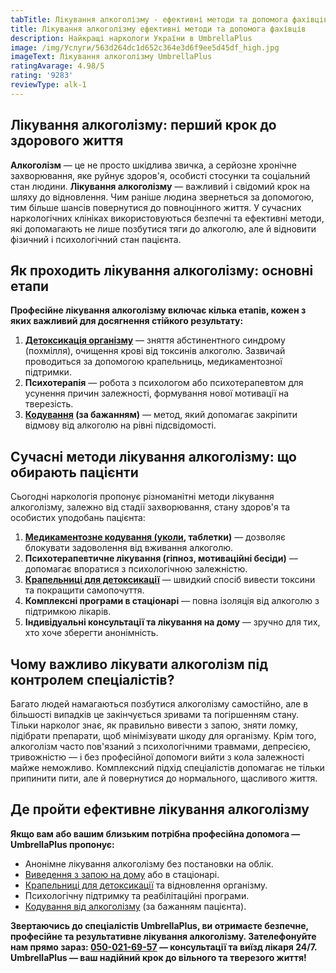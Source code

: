 ```yaml
---
tabTitle: Лікування алкоголізму - ефективні методи та допомога фахівців
title: Лікування алкоголізму ефективні методи та допомога фахівців
description: Найкращі наркологи України в UmbrellaPlus
image: /img/Услуги/563d264dc1d652c364e3d6f9ee5d45df_high.jpg
imageText: Лікування алкоголізму UmbrellaPlus
ratingAvarage: 4.98/5
rating: '9283'
reviewType: alk-1
---
```


## Лікування алкоголізму: перший крок до здорового життя

**Алкоголізм** — це не просто шкідлива звичка, а серйозне хронічне захворювання, яке руйнує здоров'я, особисті стосунки та соціальний стан людини. **Лікування алкоголізму** — важливий і свідомий крок на шляху до відновлення. Чим раніше людина звернеться за допомогою, тим більше шансів повернутися до повноцінного життя. У сучасних наркологічних клініках використовуються безпечні та ефективні методи, які допомагають не лише позбутися тяги до алкоголю, але й відновити фізичний і психологічний стан пацієнта.

## Як проходить лікування алкоголізму: основні етапи

**Професійне лікування алкоголізму включає кілька етапів, кожен з яких важливий для досягнення стійкого результату:**

1. **[Детоксикація організму](https://umbrella-plus.com.ua/uk/services/kapelnica_ot_alkogola_umbrellaplus-ua/)** — зняття абстинентного синдрому (похмілля), очищення крові від токсинів алкоголю. Зазвичай проводиться за допомогою крапельниць, медикаментозної підтримки.
2. **Психотерапія** — робота з психологом або психотерапевтом для усунення причин залежності, формування нової мотивації на тверезість.
3. **[Кодування](https://umbrella-plus.com.ua/uk/services/kodirovka-ot-alkogolia-umbrellaplus-ua/) (за бажанням)** — метод, який допомагає закріпити відмову від алкоголю на рівні підсвідомості.

## Сучасні методи лікування алкоголізму: що обирають пацієнти

Сьогодні наркологія пропонує різноманітні методи лікування алкоголізму, залежно від стадії захворювання, стану здоров'я та особистих уподобань пацієнта:

1. **[Медикаментозне кодування (уколи](https://umbrella-plus.com.ua/uk/services/kodirovka-ot-alkogolia-disulfiram-umbrellaplus-ua/), таблетки)** — дозволяє блокувати задоволення від вживання алкоголю.
2. **Психотерапевтичне лікування (гіпноз, мотиваційні бесіди)** — допомагає впоратися з психологічною залежністю.
3. **[Крапельниці для детоксикації](https://umbrella-plus.com.ua/uk/services/kapelnica_ot_alkogola_umbrellaplus-ua/)** — швидкий спосіб вивести токсини та покращити самопочуття.
4. **Комплексні програми в стаціонарі** — повна ізоляція від алкоголю з підтримкою лікарів.
5. **Індивідуальні консультації та лікування на дому** — зручно для тих, хто хоче зберегти анонімність.

## Чому важливо лікувати алкоголізм під контролем спеціалістів?

Багато людей намагаються позбутися алкоголізму самостійно, але в більшості випадків це закінчується зривами та погіршенням стану. Тільки нарколог знає, як правильно вивести з запою, зняти ломку, підібрати препарати, щоб мінімізувати шкоду для організму. Крім того, алкоголізм часто пов'язаний з психологічними травмами, депресією, тривожністю — і без професійної допомоги вийти з кола залежності майже неможливо. Комплексний підхід спеціалістів допомагає не тільки припинити пити, але й повернутися до нормального, щасливого життя.

## Де пройти ефективне лікування алкоголізму

**Якщо вам або вашим близьким потрібна професійна допомога — UmbrellaPlus пропонує:**

* Анонімне лікування алкоголізму без постановки на облік.
* [Виведення з запою на дому](https://umbrella-plus.com.ua/uk/services/vivod-iz-zapoia-na-domy-umbrellaplus-ua/) або в стаціонарі.
* [Крапельниці для детоксикації](https://umbrella-plus.com.ua/uk/services/kapelnica_ot_alkogola_na_domy_umbrellaplus-ua/) та відновлення організму.
* Психологічну підтримку та реабілітаційні програми.
* [Кодування від алкоголізму](https://umbrella-plus.com.ua/uk/services/kodirovka-ot-alkogolia-umbrellaplus-ua/) (за бажанням пацієнта).

**Звертаючись до спеціалістів UmbrellaPlus, ви отримаєте безпечне, професійне та результативне лікування алкоголізму.
Зателефонуйте нам прямо зараз: [050-021-69-57](tel:0500216957) — консультації та виїзд лікаря 24/7.
UmbrellaPlus — ваш надійний крок до вільного та тверезого життя!**
